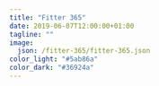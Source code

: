 ```yaml
---
title: "Fitter 365"
date: 2019-06-07T12:00:00+01:00
tagline: ""
image:
  json: /fitter-365/fitter-365.json
color_light: "#5ab86a"
color_dark: "#36924a"
---
```

